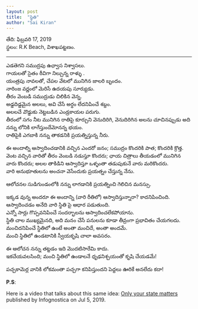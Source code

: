 ```yaml
---
layout: post
title:  "స్థితి"
author: "Sai Kiran"
---
```


తేది: ఫిబ్రవరి 17, 2019     
స్థలం: R.K Beach, విశాఖపట్టణం.

------ 


ఎడతెగని సముద్రపు ఉఛ్వాస నిశ్వాసలు.   
గాయలతో సైతం ఠీవిగా నిల్చున్న రాళ్ళు .    
యంత్రపు నావలతో, చేపల వేటలో మునిగిన జాలరి బృందం.  
నారింజ వర్ణంలో మెరిసే ఉదయపు సూర్యుడు.    
తీరం వెంబడి సముద్రుడు చిలికిన వెన్న.     
అడ్డదిడ్డమైన అలలు, అవి చేసే అర్ధం లేదనిపించే శబ్దం.      
అలలచే వొడ్డుకు నెట్టబడిన ఎండ్రకాయల పరుగు.    
తీరంలో సగం నీట మునిగిన రాతిపై కూర్చుని వెనుదిరిగి, వెనుదిరిగిన అలను చూచినప్పుడు అది
నన్ను లోనికి లాగేస్తుందేమోనన్న భయం.      
రాతిపైకి ఎగబాకి నన్ను తాకడనికి ప్రయత్నిస్తున్న నీరు.


ఈ అందాల్ని ఆస్వాదించడానికి వచ్చిన ఎందరో జనం; సముద్రం కొందరికి పాత; కొందరికి
క్రొత్త.     
వెంట వచ్చిన వారితో తీరం వెంబడి నడుస్తూ కొందరు; ఛాయ చిత్రాలు తీయడంలో మునిగిన
వారు కొందరు; అలల తాకిడిని ఆస్వాదిస్తూ ఒళ్ళంతా తడుపుకునే వారు మరికొందరు.        
వారి అనుభూతులను అంచనా వెసేందుకు ప్రయత్నం చేస్తున్న నేను.
  
ఆలోచనల సుడిగుండంలోకి నన్ను లాగడానికి ప్రయత్నించి గెలిచిన మనస్సు.

ఇక్కడ వున్న అందరూ ఈ అందాన్ని (వారి రీతిలో) ఆస్వాదిస్తున్నారా? కాదనిపించింది.     
ఆస్వాదించడం అనేది వారి స్థితి పై ఆధార పడుతుంది.      
ఎన్నో సార్లు గొప్పవనిపించే సందర్భాలను ఆస్వాదించలేకపోయాను.          
స్థితి చాల ముఖ్యమైనది, అది మనం చేసే పనులను కూడా తీవ్రంగా ప్రభావితం
చేయగలదు.     
మంచిదనిపించే స్థితిలో ఉంటే అంతా మంచిదే, అంతా అందమే.      
మంచి స్థితిలో ఉండటానికి స్వీయకృషి చాలా అవసరం.
  
ఈ ఆలోచన నన్ను తట్టడం ఇది మొదటిసారేమి కాదు.        
ఇకచేయవలసింది; మంచి స్థితిలో ఉండాలనే ధృఢనిశ్చయంతో కృషి చేయడమే!

పచ్చకామెర్ల వానికి  లోకమంతా  పచ్చగా  కనిపిస్తుందని పెద్దలు ఊరికే అనలేదు  కదా! 





**P.S**:

Here is a video that talks about this same idea: 
[Only your state matters](https://www.youtube.com/watch?v=wUf0a-XrUyU) published by Infognostica 
on Jul 5, 2019.

<!--http://lekhini.org/-->
<!--teadi: phibravari 17, 2019-->
<!--sthalam: ,viSaakha paTTaNam. -->
<!---->
<!---->
<!---->
<!--sthiti  -->
<!--eDategani  samudrapu uChvaasa  niSwaasalu    -->
<!--gaayalatO saitam Thiivigaa   nilchunna raaLLu  -->
<!--yantrapu naavalatO, cheapala veaTalO  munigina jaalari bRndam --> 
<!--naarinja varNamlO   merisea  udayapu  suuryuDu -->
<!--teeram vembaDi samudruDu chilikina venna -->
<!--aDDadiDDamaina  alalu, avi cheasea   ardham leadanipinchea Sabdam  -->
<!--alalachea voDDuku neTTabaDina   enDrakaayala parugu  -->
<!--tiiramlO sagam niiTa munigina raatipai kuurchuni venudirigi, venudirigina alanu  chuuchinappuDu adi nannu lOniki laageastundaemOnanna bhayam    -->
<!--raatipaiki egabaaki  nannu taakaDaniki prayatnistunna neeru-->
<!--    
<!--ii andaalni   aaSwaadinchaDaaniki   vacchina endarO janam;  samudram kondariki paata; kondariki  krotta-->
<!--venTa vacchina  vaaritO  teeram vembaDi  naDustuu kondaru;  Chaaya chitraalu  teeyaDamlo munigina vaaru kondaru; alala taakiDini aSwaadistuu oLLantaa  taDupukunea vaaru marikondaru -->
<!--vaari anubhuutulanu anchanaa veseanduku  prayatnam cheastunna neanu -->
<!-- 
<!--alOchanala suDigunDamlOki nannu laagaDaaniki prayatnimchi  gelichina manassu -->

<!--ikkaDa vunna andaruu ii andaanni (vaari riitilO)  aSwaadistunnaaraa?  kaadanipinchindi-->
<!--aaSwaadinchaDam aneadi vaari sthiti pai aadhaara paDutundi  -->
<!--ennO saarlu  goppavanipinchea   sandarbhaalanu aaSwaadinchaleakapOyaanu     -->
<!--sthiti chaala mukhyamainadi,  adi manam cheasea panulanu kuuDaa teevramgaa prabhaavitam cheayagaladu  -->
<!--manchidanipinchea sthitilO unTea antaa manchidea, antaa andamea -->
<!--manchi sthitilO unDaTaaniki sviiyakRshi chaalaa avasaram      -->

<!--ii alOchana nannu taTTaDam idi modaTisaareami kaadu -->
<!--ikacheayavalasindi;  manchi stHitilO  unDaalanea  dHRDhaniSchayamtO kRshi cheayaDamea!-->

<!--pacchakaamerla vaaniki  lOkamantaa  pacchagaa  kanipistundani peddalu Urikea analeadu  kadaa! -->
<!-- -->
